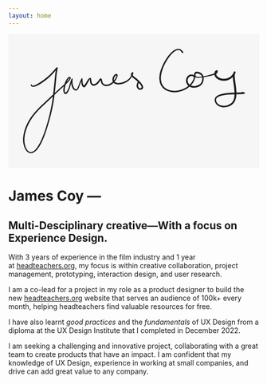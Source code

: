 ```yaml
---
layout: home
---
```

<div class='written-name'>
<svg class='signature' xmlns="http://www.w3.org/2000/svg" direction="ltr" width="552.42" height="294.47" viewBox="4604.57 302.06 552.42 294.47" stroke-linecap="round" stroke-linejoin="round" style="background-color: #F6F6F6;"><defs><g>
					<pattern id="hash_pattern" width="8" height="8" patternUnits="userSpaceOnUse" strokelinecap="round" stroke="white">
						<line x1="0.66" y1="2" x2="2" y2="0.66"/>
						<line x1="3.33" y1="4.66" x2="4.66" y2="3.33"/>
						<line x1="6" y1="7.33" x2="7.33" y2="6"/>
					</pattern>
					<mask id="hash_mask">
						<rect x="-100%" y="-100%" width="200%" height="200%" fill="url(#hash_pattern)"/>
					</mask>
				</g><style/></defs><path d="M1.5658,0.3628 Q1.8607,1.2333 2.93,1.4586 T6.4103,0.8929 13.52,-2.4746 23.96,-9.024 34.72,-17.2741 43.39,-25.3781 49.59,-32.0378 53.55,-36.5831 55.17,-38.3457 55.55,-38.5384 55.87,-38.7805 56.25,-38.9307 56.65,-38.9787 57.05,-38.9213 57.42,-38.7623 57.74,-38.5126 57.98,-38.1892 58.13,-37.8142 58.18,-37.4131 58.12,-37.0132 57.66,-35.1614 56.65,-29.7958 55.32,-18.8919 53.61,-1.0092 51.06,22.2175 47.02,47.4656 41.19,72.5575 34.45,95.7166 27.47,115.2566 20.13,130.9125 12.31,142.5718 3.43,149.129 -5.7119,148.8562 -12.9985,141.6375 -17.2084,130.2604 -18.1381,117.6432 -16.3657,104.8196 -12.1528,91.4994 -5.2207,77.5026 4.39,63.7794 15.40,51.4699 26.49,40.7527 37.39,30.6917 48.40,20.3728 59.49,10.0943 69.63,1.0607 77.20,-5.8675 81.76,-10.6772 84.05,-13.8966 83.56,-14.803 81.16,-12.4933 78.12,-7.1503 75.10,0.8317 73.56,9.4959 73.83,15.523 76.08,16.2618 79.09,12.6742 81.73,6.9629 84.18,-0.477 86.51,-8.2839 88.14,-12.6573 88.62,-13.505 88.80,-13.7722 89.03,-13.9852 89.32,-14.1295 89.63,-14.1952 89.95,-14.1778 90.25,-14.0786 90.52,-13.9043 90.73,-13.6667 90.88,-13.3821 90.94,-13.0699 90.80,-11.7864 90.62,-8.5731 90.79,-3.596 92.08,2.2448 94.60,7.032 97.10,9.3949 99.25,9.1779 101.34,6.8104 103.37,2.5209 105.56,-3.4289 107.97,-9.3117 109.83,-13.0578 110.54,-14.3272 110.73,-14.5518 110.98,-14.7192 111.26,-14.8179 111.55,-14.8413 111.84,-14.7877 112.11,-14.6608 112.33,-14.4693 112.50,-14.2262 112.60,-13.948 112.62,-13.6537 112.71,-11.7079 112.81,-7.98 113.24,-3.9572 114.46,-0.2972 116.47,0.3418 119.03,-2.8151 122.15,-8.0655 125.60,-13.2089 129.05,-15.6553 131.33,-14.4753 132.02,-10.8831 132.50,-6.8397 133.79,-3.6106 136.14,-1.9594 139.19,-2.2236 142.79,-4.2515 146.11,-7.466 148.74,-11.1003 151.53,-14.3042 154.42,-13.7144 155.92,-9.7501 156.77,-5.9963 158.81,-2.8929 162.44,-1.1006 167.60,-1.0684 172.95,-2.8233 177.77,-5.9933 181.93,-10.1534 185.13,-14.8665 187.23,-19.2487 186.53,-20.8601 184.04,-18.9204 182.25,-15.2423 181.70,-10.7819 183.67,-6.8148 189.00,-4.6741 196.73,-4.9249 204.99,-7.4484 212.14,-11.4437 217.23,-16.787 220.50,-22.3716 222.74,-25.6091 223.13,-25.2501 223.11,-22.4479 225.21,-19.3352 229.34,-16.105 235.06,-11.3663 240.66,-5.4315 244.69,0.3079 246.11,5.5033 244.07,9.309 239.27,10.5799 234.28,8.3389 231.64,3.2806 232.86,-3.9559 235.36,-8.7956 236.83,-8.7943 237.39,-7.4419 236.35,-6.4082 235.00,-6.9694 235.00,-8.4328 236.35,-8.9913 237.39,-7.9557 236.03,-3.5053 234.84,2.0159 236.30,5.5439 239.07,7.3174 242.02,5.9766 241.92,2.1014 238.15,-3.0467 232.81,-8.5539 226.97,-13.2484 222.21,-17.1747 219.65,-20.7981 219.22,-24.1415 221.04,-27.2849 223.80,-28.117 224.49,-25.5819 222.70,-21.1025 219.14,-15.0319 213.59,-9.0114 205.91,-4.4935 196.77,-1.6066 187.62,-1.5717 180.87,-5.0367 178.37,-10.9439 179.30,-16.7744 181.85,-21.1083 185.06,-23.8665 188.03,-24.4055 189.79,-22.2999 189.52,-18.3105 187.34,-13.4114 183.95,-8.187 179.45,-3.4708 173.98,0.2216 167.49,2.2797 160.92,1.8643 156.12,-1.0342 153.68,-5.2969 152.79,-9.3825 151.36,-9.2599 148.47,-5.0679 144.39,-1.1057 139.33,1.2758 134.39,0.9329 130.80,-2.1788 129.27,-6.4525 129.07,-11.152 129.25,-13.5097 128.06,-11.4192 125.01,-6.4188 121.95,-0.8668 119.18,3.245 116.53,5.1493 113.70,4.0593 111.33,0.6961 110.21,-3.7316 110.05,-8.1444 110.41,-12.3006 110.73,-14.5518 110.98,-14.7192 111.26,-14.8179 111.55,-14.8413 111.84,-14.7877 112.11,-14.6608 112.33,-14.4693 112.50,-14.2262 112.60,-13.948 112.62,-13.6537 112.57,-13.3635 111.87,-12.0885 110.03,-8.4626 107.72,-2.6545 105.55,3.5991 103.17,8.6439 99.95,11.7015 95.86,11.798 91.90,8.6169 89.06,2.884 87.86,-3.5635 87.92,-8.8538 88.39,-12.3762 88.80,-13.7722 89.03,-13.9852 89.32,-14.1295 89.63,-14.1952 89.95,-14.1778 90.25,-14.0786 90.52,-13.9043 90.73,-13.6667 90.88,-13.3821 90.94,-13.0699 90.93,-12.7513 90.46,-11.8925 88.85,-7.5866 86.58,0.3128 84.15,8.0824 81.35,14.3401 78.06,18.7424 74.32,19.9235 71.24,16.4789 70.44,9 72.24,-0.2903 75.57,-8.7138 79.18,-14.5399 82.62,-17.607 85.41,-17.8745 86.61,-15.808 85.92,-12.7478 83.40,-9.1767 78.80,-4.1708 71.31,2.9219 61.31,12.0478 50.32,22.4054 39.37,32.818 28.58,42.9063 17.70,53.5315 6.98,65.5913 -2.362,78.9203 -9.1466,92.4535 -13.298,105.2632 -15.1101,117.4562 -14.3958,129.2784 -10.8817,139.7102 -5.0555,146.2308 2.23,146.6914 9.95,140.8179 17.52,129.6528 24.79,114.2857 31.70,94.9196 38.30,71.8972 43.93,46.9829 47.83,21.8689 50.35,-1.328 52.12,-19.3262 53.55,-30.4461 54.96,-36.4754 55.87,-38.7805 56.25,-38.9307 56.65,-38.9787 57.05,-38.9213 57.42,-38.7623 57.74,-38.5126 57.98,-38.1892 58.13,-37.8142 58.18,-37.4131 58.12,-37.0132 57.96,-36.6418 57.48,-36.3296 55.81,-34.4799 51.96,-29.864 45.66,-22.9816 36.77,-14.6066 25.70,-6.1723 14.71,0.5114 6.46,3.8275 1.53,3.6571 -0.757,1.6617 -1.3198,0.2453 -1.3132,-0.2785 -1.1066,-0.7598 -0.7316,-1.1255 -0.2452,-1.3198 0.27,-1.3132 0.75,-1.1066 1.12,-0.7316 1.27,-0.5077 1.56,0.3628 Z" fill="#1d1d1d" stroke-linecap="round" transform="matrix(1, 0, 0, 1, 4655.07, 413.62)" opacity="1"/><path d="M-2.3043,-0.4869 Q-3.2493,-1.9451 -4.4337,-2.983 T-7.1019,-4.5096 -10.6324,-4.8744 -15.2337,-3.3464 -21.5483,1.3813 -29.6712,10.6406 -38.5276,24.9439 -45.5296,42.4435 -47.5565,59.1923 -43.9643,72.0019 -35.4115,80.278 -23.2071,84.2586 -9.7294,83.8878 3.11,79.8056 13.62,73.168 20.67,65.1866 24.13,58.4008 24.36,54.5064 22.75,52.723 20.32,52.1096 17.64,52.4904 14.93,54.0827 12.49,56.9877 11.30,61.2748 12.14,66.4726 15.60,71.0438 21.39,73.7589 28.50,73.951 35.44,71.6684 40.34,67.749 42.82,62.1927 43.36,55.9246 41.60,51.0214 37.96,48.1685 33.87,46.6534 30.40,46.6893 28.54,49.1564 29.36,52.3908 32.18,53.9256 36.03,54.026 40.91,53.5058 46.33,52.5792 52.22,51.4277 58.31,49.9537 63.89,48.314 68.42,46.7953 71.44,45.4047 73.08,43.6888 74.44,42.7455 74.68,44.1705 73.94,46.796 74.40,49.6043 76.78,53.0616 81.45,56.3292 87.94,58.0581 95.14,57.8947 101.70,55.7772 106.78,52.2369 110.20,48.3395 112.18,45.206 112.87,43.4384 113.02,42.6476 113.39,42.2702 113.85,42.0023 114.36,41.862 114.89,41.8589 115.41,41.9933 115.87,42.256 116.25,42.629 116.51,43.087 116.65,43.5988 116.66,44.1294 115.82,46.3048 114.87,50.1063 115.02,55.952 116.28,66.0445 117.92,78.9601 118.55,92.0416 116.72,103.7479 110.99,113.1799 100.84,119.3178 88.18,120.8024 77.47,117.0173 71.61,109.6347 71.14,101.6549 76.19,95.4304 86.25,91.5315 99.71,89.3523 113.48,88.4384 124.56,88.2075 131.77,88.1693 134.97,88.0455 135.76,87.9204 136.16,88.0191 136.52,88.2167 136.81,88.4998 137.02,88.849 137.13,89.2405 137.14,89.6477 137.04,90.0429 136.84,90.399 136.56,90.6919 136.21,90.9015 133.24,90.2596 129.93,88.9056 129.78,87.5429 130.98,86.8804 132.05,87.7361 131.67,89.0534 130.31,89.2059 129.65,88.0053 130.50,86.9339 133.63,87.3139 136.16,88.0191 136.52,88.2167 136.81,88.4998 137.02,88.849 137.13,89.2405 137.14,89.6477 137.04,90.0429 136.84,90.399 136.56,90.6919 136.21,90.9015 135.82,91.0136 135.06,91.3448 131.87,91.7597 124.64,91.9808 113.71,92.242 100.28,93.0248 87.50,94.828 78.46,97.723 74.14,102.0926 74.31,108.0761 78.89,114.1391 87.98,117.4324 99.07,116.2196 107.90,111.1002 112.82,103.0124 114.32,92.2269 113.60,79.5208 111.90,66.5344 110.65,55.884 110.67,49.2412 112.07,44.6816 113.39,42.2702 113.85,42.0023 114.36,41.862 114.89,41.8589 115.41,41.9933 115.87,42.256 116.25,42.629 116.51,43.087 116.65,43.5988 116.66,44.1294 116.52,44.6427 116.43,45.3054 115.62,47.1763 113.24,50.9469 109.14,55.546 103.03,59.6822 95.26,62.1506 86.77,62.2433 78.85,59.8537 73.05,55.3066 70.20,50.074 69.92,45.6018 71.14,42.2768 72.81,40.2065 74.82,39.1735 76.91,40.1001 77.45,42.8631 76.46,45.2761 75.03,46.8768 72.75,48.2836 69.29,49.602 64.61,50.917 58.85,52.3477 52.62,53.6304 46.67,54.6402 41.12,55.5081 35.95,56.0864 31.46,55.9735 28.04,54.8141 25.92,52.5007 25.19,49.5367 25.83,46.3626 27.85,43.655 31.04,42.4506 35.27,43.0944 40.27,45.3559 44.65,49.6693 46.61,56.0578 45.77,63.533 42.55,70.2332 36.62,74.9859 28.39,77.6437 19.76,77.2296 12.59,73.4182 8.35,67.14 7.62,60.1965 9.60,54.4951 13.20,50.7341 17.32,48.895 21.44,48.9036 25.02,50.6535 27.12,54.1265 26.73,59.4344 22.86,67.0408 15.25,75.6254 4.08,82.759 -9.6183,87.1448 -24.2493,87.4854 -37.7471,82.8352 -47.2602,73.1996 -51.0768,58.9319 -48.7356,41.1923 -41.301,23.1906 -31.9721,8.5255 -23.2512,-1.0939 -16.0305,-6.0887 -10.305,-7.6528 -5.7553,-6.974 -2.2997,-4.9855 0.27,-2.3463 1.49,-0.6742 1.63,-0.0513 1.53,0.5793 1.19,1.1217 0.67,1.4934 0.05,1.6377 -0.5794,1.5326 -1.1218,1.1942 -1.3593,0.9712 -2.3043,-0.4869 Z" fill="#1d1d1d" stroke-linecap="round" transform="matrix(1, 0, 0, 1, 4987.83, 341.76)" opacity="1"/></svg>
        </div>

# James Coy &mdash;
## Multi-Desciplinary creative&mdash;With a focus on Experience Design.
With 3 years of experience in the film industry and 1 year at [headteachers.org](http://headteachers.org/), my focus is within creative collaboration, project management, prototyping, interaction design, and user research.

I am a co-lead for a project in my role as a product designer to build the new [headteachers.org](http://headteachers.org/) website that serves an audience of 100k+ every month, helping headteachers find valuable resources for free.

I have also learnt *good practices* and the *fundamentals* of UX Design from a diploma at the UX Design Institute that I completed in December 2022.

I am seeking a challenging and innovative project, collaborating with a great team to create products that have an impact. I am confident that my knowledge of UX Design, experience in working at small companies, and drive can add great value to any company.